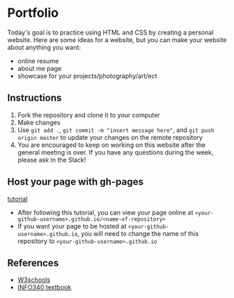 # Portfolio

Today's goal is to practice using HTML and CSS by creating a personal website. Here are some ideas for a website, but you can make your website about anything you want:
* online resume
* about me page
* showcase for your projects/photography/art/ect

## Instructions

1. Fork the repository and clone it to your computer
2. Make changes
3. Use `git add .`, `git commit -m "insert message here"`, and `git push origin master` to update your changes on the remote repository
4. You are encouraged to keep on working on this website after the general meeting is over. If you have any questions during the week, please ask in the Slack!

## Host your page with gh-pages
[tutorial](https://help.github.com/articles/configuring-a-publishing-source-for-github-pages/)

* After following this tutorial, you can view your page online at `<your-github-username>.github.io/<name-of-repository>`
* If you want your page to be hosted at `<your-github-username>.github.io`, you will need to change the name of this repository to `<your-github-username>.github.io`

## References
* [W3schools](https://www.w3schools.com/)
* [INFO340 textbook](https://info340.github.io)
